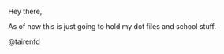 Hey there,

As of now this is just going to hold my dot files and school stuff.

@tairenfd

<!---
tairenfd/tairenfd is a ✨ special ✨ repository because its `README.md` (this file) appears on your GitHub profile.
You can click the Preview link to take a look at your changes.
--->
